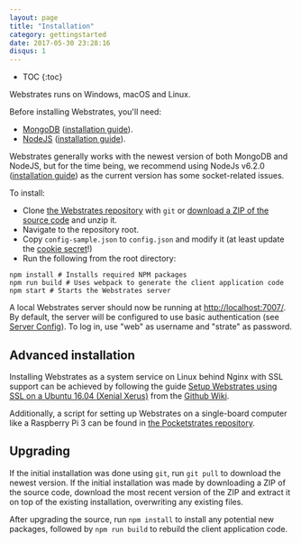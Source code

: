 ```yaml
---
layout: page
title: "Installation"
category: gettingstarted
date: 2017-05-30 23:28:16
disqus: 1
---
```


* TOC
{:toc}

Webstrates runs on Windows, macOS and Linux.

Before installing Webstrates, you'll need:

- [MongoDB](http://www.mongodb.org)
([installation guide](https://docs.mongodb.com/manual/installation/#tutorials)).
- [NodeJS](http://nodejs.org) ([installation guide](https://nodejs.org/en/download/package-manager/)).

Webstrates generally works with the newest version of both MongoDB and NodeJS, but for the time
being, we recommend using NodeJs v6.2.0
([installation guide](https://github.com/creationix/nvm#installation)) as the current version has
some socket-related issues.

To install:

- Clone [the Webstrates repository](https://github.com/Webstrates/Webstrates) with `git` or
[download a ZIP of the source code](https://github.com/Webstrates/Webstrates/archive/master.zip) and unzip it.
- Navigate to the repository root.
- Copy `config-sample.json` to `config.json` and modify it
(at least update the [cookie secret](/userguide/config.html#cookie)!)
- Run the following from the root directory:
```
npm install # Installs required NPM packages
npm run build # Uses webpack to generate the client application code
npm start # Starts the Webstrates server
```

A local Webstrates server should now be running at
[http://localhost:7007/](http://localhost:7007/). By default, the server will be configured to use
basic authentication (see
[Server Config](/userguide/server-config.html#server-level-basic-authentication)). To log in, use
"web" as username and "strate" as password.

## Advanced installation

Installing Webstrates as a system service on Linux behind Nginx with SSL support can be achieved by
following the guide
[Setup Webstrates using SSL on a Ubuntu 16.04 (Xenial Xerus)](https://github.com/Webstrates/Webstrates/wiki/Setup-Webstrates-using-SSL-on-a-Ubuntu-16.04-(Xenial-Xerus))
from the [Github Wiki](https://github.com/Webstrates/Webstrates/wiki).

Additionally, a script for setting up Webstrates on a single-board computer like a Raspberry Pi 3
can be found in [the Pocketstrates repository](https://github.com/Webstrates/pocketstrates).

## Upgrading

If the initial installation was done using `git`, run `git pull` to download the newest version. If
the initial installation was made by downloading a ZIP of the source code, download the most recent
version of the ZIP and extract it on top of the existing installation, overwriting any existing
files.

After upgrading the source, run `npm install` to install any potential new packages, followed by
`npm run build` to rebuild the client application code.